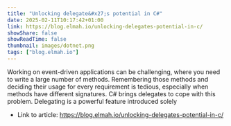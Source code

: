 ```yaml
---
title: "Unlocking delegate&#x27;s potential in C#"
date: 2025-02-11T10:17:42+01:00
link: https://blog.elmah.io/unlocking-delegates-potential-in-c/
showShare: false
showReadTime: false
thumbnail: images/dotnet.png
tags: ["blog.elmah.io"]
---
```

Working on event-driven applications can be challenging, where you need to write a large number of methods. Remembering those methods and deciding their usage for every requirement is tedious, especially when methods have different signatures. C# brings delegates to cope with this problem. Delegating is a powerful feature introduced solely

- Link to article: https://blog.elmah.io/unlocking-delegates-potential-in-c/